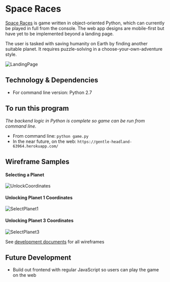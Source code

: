 # Space Races
[Space Races](https://gentle-headland-63964.herokuapp.com/) is game written in object-oriented Python, which can currently be played in full from the console. The web app designs are mobile-first but have yet to be implemented beyond a landing page.

The user is tasked with saving humanity on Earth by finding another suitable planet. It requires puzzle-solving in a choose-your-own-adventure style.

![LandingPage](https://res.cloudinary.com/dckkkjkuz/image/upload/v1664659706/space-races_landing_page_screenshot_without_tab_zcxbzt.png)

## Technology & Dependencies
* For command line version: Python 2.7


## To run this program
*The backend logic in Python is complete so game can be run from command line.*
* From command line: `python game.py`
* In the near future, on the web: `https://gentle-headland-63964.herokuapp.com/`


## Wireframe Samples

#### Selecting a Planet
![UnlockCoordinates](https://res.cloudinary.com/dckkkjkuz/image/upload/c_scale,w_400/v1509154912/space-races/SelectPuzzle.png)


#### Unlocking Planet 1 Coordinates
![SelectPlanet1](https://res.cloudinary.com/dckkkjkuz/image/upload/c_scale,w_400/v1509161143/space-races/UnlockPlanet1.png)


#### Unlocking Planet 3 Coordinates
![SelectPlanet3](https://res.cloudinary.com/dckkkjkuz/image/upload/c_scale,w_400/v1509154921/space-races/UnlockPlanet3.png)


See [development documents][docs] for all wireframes

[docs]: docs/


## Future Development
* Build out frontend with regular JavaScript so users can play the game on the web
